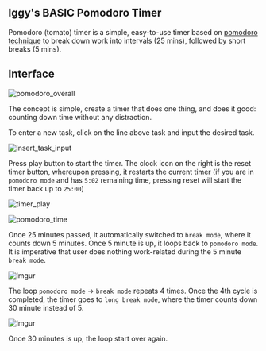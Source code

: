 ## Iggy's BASIC Pomodoro Timer

Pomodoro (tomato) timer is a simple, easy-to-use timer based on [pomodoro technique](https://en.wikipedia.org/wiki/Pomodoro_Technique) to break down work into intervals (25 mins), followed by short breaks (5 mins).

## Interface

![pomodoro_overall](http://i.imgur.com/cTaV6qDm.png)

The concept is simple, create a timer that does one thing, and does it good: counting down time without any distraction.

To enter a new task, click on the line above task and input the desired task.

![insert_task_input](http://i.imgur.com/NtOE1EVm.png)

Press play button to start the timer. The clock icon on the right is the reset timer button, whereupon pressing, it restarts the current timer (if you are in `pomodoro mode` and has `5:02` remaining time, pressing reset will start the timer back up to `25:00`)

![timer_play](http://i.imgur.com/yPLsK1N.png)

![pomodoro_time](http://i.imgur.com/j4B2Z7Im.png)

Once 25 minutes passed, it automatically switched to `break mode`, where it counts down 5 minutes. Once 5 minute is up, it loops back to `pomodoro mode`. It is imperative that user does nothing work-related during the 5 minute `break mode`.

![Imgur](http://i.imgur.com/42gR3qvm.png)

The loop `pomodoro mode` -> `break mode` repeats 4 times. Once the 4th cycle is completed, the timer goes to `long break mode`, where the timer counts down 30 minute instead of 5.

![Imgur](http://i.imgur.com/jmwcT6Gm.png)

Once 30 minutes is up, the loop start over again.
